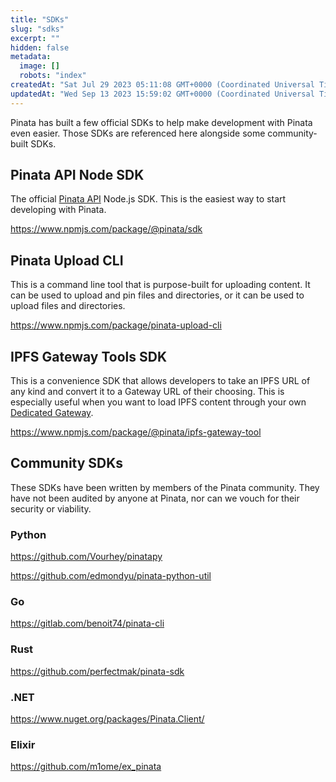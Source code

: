 ```yaml
---
title: "SDKs"
slug: "sdks"
excerpt: ""
hidden: false
metadata: 
  image: []
  robots: "index"
createdAt: "Sat Jul 29 2023 05:11:08 GMT+0000 (Coordinated Universal Time)"
updatedAt: "Wed Sep 13 2023 15:59:02 GMT+0000 (Coordinated Universal Time)"
---
```

Pinata has built a few official SDKs to help make development with Pinata even easier. Those SDKs are referenced here alongside some community-built SDKs.

## Pinata API Node SDK

The official [Pinata API](ref:pinningpinfiletoipfs)  Node.js SDK. This is the easiest way to start developing with Pinata. 

<https://www.npmjs.com/package/@pinata/sdk>

## Pinata Upload CLI

This is a command line tool that is purpose-built for uploading content. It can be used to upload and pin files and directories, or it can be used to upload files and directories. 

<https://www.npmjs.com/package/pinata-upload-cli>

## IPFS Gateway Tools SDK

This is a convenience SDK that allows developers to take an IPFS URL of any kind and convert it to a Gateway URL of their choosing. This is especially useful when you want to load IPFS content through your own [Dedicated Gateway](doc:dedicated-ipfs-gateways).

<https://www.npmjs.com/package/@pinata/ipfs-gateway-tool>

## Community SDKs

These SDKs have been written by members of the Pinata community. They have not been audited by anyone at Pinata, nor can we vouch for their security or viability. 

### Python

<https://github.com/Vourhey/pinatapy>

<https://github.com/edmondyu/pinata-python-util>

### Go

<https://gitlab.com/benoit74/pinata-cli>

### Rust

<https://github.com/perfectmak/pinata-sdk>

### .NET

<https://www.nuget.org/packages/Pinata.Client/>

### Elixir

<https://github.com/m1ome/ex_pinata>
